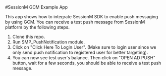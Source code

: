 #SessionM GCM Example App

This app shows how to integrate SessionM SDK to enable push messaging by using GCM. You can receive a test push message from SessionM platform by the following steps.

1. Clone this repo.
2. Run SMP_PushNotification module.
3. Click on "Click Here To Login User". (Make sure to login user since we only send push notification to registered user for better targeting).
4. You can now see test user's balance. Then click on "OPEN AD PUSH" button, wait for a few seconds, you should be able to receive a test push message.
